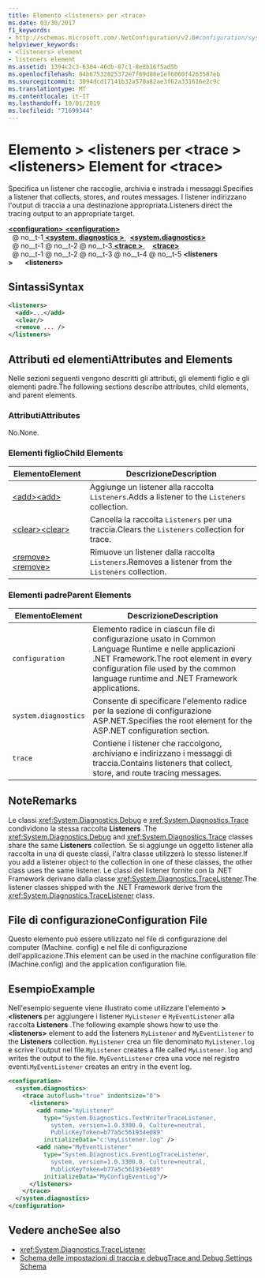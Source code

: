 ```yaml
---
title: Elemento <listeners> per <trace>
ms.date: 03/30/2017
f1_keywords:
- http://schemas.microsoft.com/.NetConfiguration/v2.0#configuration/system.diagnostics/trace/listeners
helpviewer_keywords:
- <listeners> element
- listeners element
ms.assetid: 1394c2c3-6304-46db-87c1-8e8b16f5ad5b
ms.openlocfilehash: 84b67532825372e7f69d86e1ef6060f4263587eb
ms.sourcegitcommit: 3094dcd17141b32a570a82ae3f62a331616e2c9c
ms.translationtype: MT
ms.contentlocale: it-IT
ms.lasthandoff: 10/01/2019
ms.locfileid: "71699344"
---
```

# <a name="listeners-element-for-trace"></a><span data-ttu-id="abb8c-102">Elemento > \<listeners per \<trace ></span><span class="sxs-lookup"><span data-stu-id="abb8c-102">\<listeners> Element for \<trace></span></span>
<span data-ttu-id="abb8c-103">Specifica un listener che raccoglie, archivia e instrada i messaggi.</span><span class="sxs-lookup"><span data-stu-id="abb8c-103">Specifies a listener that collects, stores, and routes messages.</span></span> <span data-ttu-id="abb8c-104">I listener indirizzano l'output di traccia a una destinazione appropriata.</span><span class="sxs-lookup"><span data-stu-id="abb8c-104">Listeners direct the tracing output to an appropriate target.</span></span>  
  
[<span data-ttu-id="abb8c-105"> **\<configuration>** </span><span class="sxs-lookup"><span data-stu-id="abb8c-105">**\<configuration>**</span></span>](../configuration-element.md)  
<span data-ttu-id="abb8c-106">&nbsp; @ no__t-1[ **\<system. diagnostics >** ](system-diagnostics-element.md)</span><span class="sxs-lookup"><span data-stu-id="abb8c-106">&nbsp;&nbsp;[**\<system.diagnostics>**](system-diagnostics-element.md)</span></span>  
<span data-ttu-id="abb8c-107">&nbsp; @ no__t-1 @ no__t-2 @ no__t-3[ **\<trace >** ](trace-element.md)</span><span class="sxs-lookup"><span data-stu-id="abb8c-107">&nbsp;&nbsp;&nbsp;&nbsp;[**\<trace>**](trace-element.md)</span></span>  
<span data-ttu-id="abb8c-108">&nbsp; @ no__t-1 @ no__t-2 @ no__t-3 @ no__t-4 @ no__t-5 **\<listeners >**</span><span class="sxs-lookup"><span data-stu-id="abb8c-108">&nbsp;&nbsp;&nbsp;&nbsp;&nbsp;&nbsp;**\<listeners>**</span></span>  
  
## <a name="syntax"></a><span data-ttu-id="abb8c-109">Sintassi</span><span class="sxs-lookup"><span data-stu-id="abb8c-109">Syntax</span></span>  
  
```xml  
<listeners>   
  <add>...</add>  
  <clear/>  
  <remove ... />  
</listeners>  
```  
  
## <a name="attributes-and-elements"></a><span data-ttu-id="abb8c-110">Attributi ed elementi</span><span class="sxs-lookup"><span data-stu-id="abb8c-110">Attributes and Elements</span></span>  
 <span data-ttu-id="abb8c-111">Nelle sezioni seguenti vengono descritti gli attributi, gli elementi figlio e gli elementi padre.</span><span class="sxs-lookup"><span data-stu-id="abb8c-111">The following sections describe attributes, child elements, and parent elements.</span></span>  
  
### <a name="attributes"></a><span data-ttu-id="abb8c-112">Attributi</span><span class="sxs-lookup"><span data-stu-id="abb8c-112">Attributes</span></span>  
 <span data-ttu-id="abb8c-113">No.</span><span class="sxs-lookup"><span data-stu-id="abb8c-113">None.</span></span>  
  
### <a name="child-elements"></a><span data-ttu-id="abb8c-114">Elementi figlio</span><span class="sxs-lookup"><span data-stu-id="abb8c-114">Child Elements</span></span>  
  
|<span data-ttu-id="abb8c-115">Elemento</span><span class="sxs-lookup"><span data-stu-id="abb8c-115">Element</span></span>|<span data-ttu-id="abb8c-116">Descrizione</span><span class="sxs-lookup"><span data-stu-id="abb8c-116">Description</span></span>|  
|-------------|-----------------|  
|[<span data-ttu-id="abb8c-117">\<add></span><span class="sxs-lookup"><span data-stu-id="abb8c-117">\<add></span></span>](add-element-for-listeners-for-trace.md)|<span data-ttu-id="abb8c-118">Aggiunge un listener alla raccolta `Listeners`.</span><span class="sxs-lookup"><span data-stu-id="abb8c-118">Adds a listener to the `Listeners` collection.</span></span>|  
|[<span data-ttu-id="abb8c-119">\<clear></span><span class="sxs-lookup"><span data-stu-id="abb8c-119">\<clear></span></span>](clear-element-for-listeners-for-trace.md)|<span data-ttu-id="abb8c-120">Cancella la raccolta `Listeners` per una traccia.</span><span class="sxs-lookup"><span data-stu-id="abb8c-120">Clears the `Listeners` collection for trace.</span></span>|  
|[<span data-ttu-id="abb8c-121">\<remove></span><span class="sxs-lookup"><span data-stu-id="abb8c-121">\<remove></span></span>](remove-element-for-listeners-for-trace.md)|<span data-ttu-id="abb8c-122">Rimuove un listener dalla raccolta `Listeners`.</span><span class="sxs-lookup"><span data-stu-id="abb8c-122">Removes a listener from the `Listeners` collection.</span></span>|  
  
### <a name="parent-elements"></a><span data-ttu-id="abb8c-123">Elementi padre</span><span class="sxs-lookup"><span data-stu-id="abb8c-123">Parent Elements</span></span>  
  
|<span data-ttu-id="abb8c-124">Elemento</span><span class="sxs-lookup"><span data-stu-id="abb8c-124">Element</span></span>|<span data-ttu-id="abb8c-125">Descrizione</span><span class="sxs-lookup"><span data-stu-id="abb8c-125">Description</span></span>|  
|-------------|-----------------|  
|`configuration`|<span data-ttu-id="abb8c-126">Elemento radice in ciascun file di configurazione usato in Common Language Runtime e nelle applicazioni .NET Framework.</span><span class="sxs-lookup"><span data-stu-id="abb8c-126">The root element in every configuration file used by the common language runtime and .NET Framework applications.</span></span>|  
|`system.diagnostics`|<span data-ttu-id="abb8c-127">Consente di specificare l'elemento radice per la sezione di configurazione ASP.NET.</span><span class="sxs-lookup"><span data-stu-id="abb8c-127">Specifies the root element for the ASP.NET configuration section.</span></span>|  
|`trace`|<span data-ttu-id="abb8c-128">Contiene i listener che raccolgono, archiviano e indirizzano i messaggi di traccia.</span><span class="sxs-lookup"><span data-stu-id="abb8c-128">Contains listeners that collect, store, and route tracing messages.</span></span>|  
  
## <a name="remarks"></a><span data-ttu-id="abb8c-129">Note</span><span class="sxs-lookup"><span data-stu-id="abb8c-129">Remarks</span></span>  
 <span data-ttu-id="abb8c-130">Le classi <xref:System.Diagnostics.Debug> e <xref:System.Diagnostics.Trace> condividono la stessa raccolta **Listeners** .</span><span class="sxs-lookup"><span data-stu-id="abb8c-130">The <xref:System.Diagnostics.Debug> and <xref:System.Diagnostics.Trace> classes share the same **Listeners** collection.</span></span> <span data-ttu-id="abb8c-131">Se si aggiunge un oggetto listener alla raccolta in una di queste classi, l'altra classe utilizzerà lo stesso listener.</span><span class="sxs-lookup"><span data-stu-id="abb8c-131">If you add a listener object to the collection in one of these classes, the other class uses the same listener.</span></span> <span data-ttu-id="abb8c-132">Le classi del listener fornite con la .NET Framework derivano dalla classe <xref:System.Diagnostics.TraceListener>.</span><span class="sxs-lookup"><span data-stu-id="abb8c-132">The listener classes shipped with the .NET Framework derive from the <xref:System.Diagnostics.TraceListener> class.</span></span>  
  
## <a name="configuration-file"></a><span data-ttu-id="abb8c-133">File di configurazione</span><span class="sxs-lookup"><span data-stu-id="abb8c-133">Configuration File</span></span>  
 <span data-ttu-id="abb8c-134">Questo elemento può essere utilizzato nel file di configurazione del computer (Machine. config) e nel file di configurazione dell'applicazione.</span><span class="sxs-lookup"><span data-stu-id="abb8c-134">This element can be used in the machine configuration file (Machine.config) and the application configuration file.</span></span>  
  
## <a name="example"></a><span data-ttu-id="abb8c-135">Esempio</span><span class="sxs-lookup"><span data-stu-id="abb8c-135">Example</span></span>  
 <span data-ttu-id="abb8c-136">Nell'esempio seguente viene illustrato come utilizzare l'elemento **> \<listeners** per aggiungere i listener `MyListener` e `MyEventListener` alla raccolta **Listeners** .</span><span class="sxs-lookup"><span data-stu-id="abb8c-136">The following example shows how to use the **\<listeners>** element to add the listeners `MyListener` and `MyEventListener` to the **Listeners** collection.</span></span> <span data-ttu-id="abb8c-137">`MyListener` crea un file denominato `MyListener.log` e scrive l'output nel file.</span><span class="sxs-lookup"><span data-stu-id="abb8c-137">`MyListener` creates a file called `MyListener.log` and writes the output to the file.</span></span> <span data-ttu-id="abb8c-138">`MyEventListener` crea una voce nel registro eventi.</span><span class="sxs-lookup"><span data-stu-id="abb8c-138">`MyEventListener` creates an entry in the event log.</span></span>  
  
```xml  
<configuration>  
  <system.diagnostics>  
    <trace autoflush="true" indentsize="0">  
      <listeners>  
        <add name="myListener"   
          type="System.Diagnostics.TextWriterTraceListener,   
            system, version=1.0.3300.0, Culture=neutral,   
            PublicKeyToken=b77a5c561934e089"   
          initializeData="c:\myListener.log" />  
        <add name="MyEventListener"  
          type="System.Diagnostics.EventLogTraceListener,   
            system, version=1.0.3300.0, Culture=neutral,   
            PublicKeyToken=b77a5c561934e089"  
          initializeData="MyConfigEventLog"/>  
      </listeners>  
    </trace>  
  </system.diagnostics>  
</configuration>  
```  
  
## <a name="see-also"></a><span data-ttu-id="abb8c-139">Vedere anche</span><span class="sxs-lookup"><span data-stu-id="abb8c-139">See also</span></span>

- <xref:System.Diagnostics.TraceListener>
- [<span data-ttu-id="abb8c-140">Schema delle impostazioni di traccia e debug</span><span class="sxs-lookup"><span data-stu-id="abb8c-140">Trace and Debug Settings Schema</span></span>](index.md)
